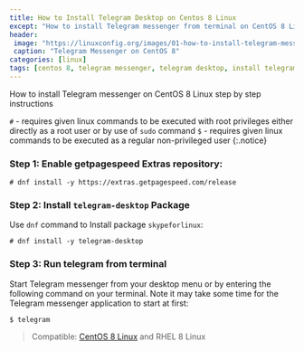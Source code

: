 ```yaml
---
title: How to Install Telegram Desktop on Centos 8 Linux
except: "How to install Telegram messenger from terminal on CentOS 8 Linux step by step instructions"
header:
 image: "https://linuxconfig.org/images/01-how-to-install-telegram-messenger-on-centos-8-linux.png"
 caption: "Telegram Messenger on CentOS 8"
categories: [linux]
tags: [centos 8, telegram messenger, telegram desktop, install telegram]
---
```

How to install Telegram messenger on CentOS 8 Linux step by step instructions

`#` - requires given linux commands to be executed with root privileges either directly as a root user or by use of `sudo` command
`$` - requires given linux commands to be executed as a regular non-privileged user
{:.notice}

### Step 1: Enable getpagespeed Extras repository:

```terminal
# dnf install -y https://extras.getpagespeed.com/release
```

### Step 2: Install `telegram-desktop` Package

Use `dnf` command to Install package `skypeforlinux`:

```terminal
# dnf install -y telegram-desktop
```

### Step 3: Run telegram from terminal

Start Telegram messenger from your desktop menu or by entering the following command on your terminal. Note it may take some time for the Telegram messenger application to start at first:

```terminal
$ telegram
```

> Compatible: [CentOS 8 Linux](https://www.catetan.pw/linux/how-to-install-centos-8/) and RHEL 8 Linux
